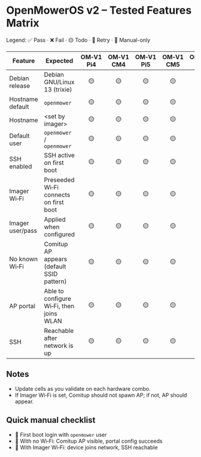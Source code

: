 # OpenMowerOS v2 – Tested Features Matrix

Legend: ✅ Pass · ❌ Fail · 🟡 Todo · 🔁 Retry · 🧪 Manual-only

| Feature          | Expected                                  | OM‑V1<br>Pi4 | OM‑V1<br>CM4 | OM‑V1<br>Pi5 | OM‑V1<br>CM5 | OM‑V2<br>Pi4 | OM‑V2<br>CM4 | OM‑V2<br>Pi5 | OM‑V2<br>CM5 |
| ---------------- | ----------------------------------------- | :----------: | :----------: | :----------: | :----------: | :----------: | :----------: | :----------: | :----------: |
| Debian release   | Debian GNU/Linux 13 (trixie)              |      🟡       |      🟡       |      🟡       |      🟡       |      🟡       |      ✅       |      🟡       |      🟡       |
| Hostname default | `openmower`                               |      🟡       |      🟡       |      🟡       |      🟡       |      🟡       |      ✅       |      🟡       |      🟡       |
| Hostname         | \<set by imager>                          |      🟡       |      🟡       |      🟡       |      🟡       |      🟡       |      🟡       |      🟡       |      🟡       |
| Default user     | `openmower` / `openmower`                 |      🟡       |      🟡       |      🟡       |      🟡       |      🟡       |      ✅       |      🟡       |      🟡       |
| SSH enabled      | SSH active on first boot                  |      🟡       |      🟡       |      🟡       |      🟡       |      🟡       |      ✅       |      🟡       |      🟡       |
| Imager Wi‑Fi     | Preseeded Wi‑Fi connects on first boot    |      🟡       |      🟡       |      🟡       |      🟡       |      🟡       |      🟡       |      🟡       |      🟡       |
| Imager user/pass | Applied when configured                   |      🟡       |      🟡       |      🟡       |      🟡       |      🟡       |      🟡       |      🟡       |      🟡       |
| No known Wi‑Fi   | Comitup AP appears (default SSID pattern) |      🟡       |      🟡       |      🟡       |      🟡       |      🟡       |      ✅       |      🟡       |      🟡       |
| AP portal        | Able to configure Wi‑Fi, then joins WLAN  |      🟡       |      🟡       |      🟡       |      🟡       |      🟡       |      ✅       |      🟡       |      🟡       |
| SSH              | Reachable after network is up             |      🟡       |      🟡       |      🟡       |      🟡       |      🟡       |      ✅       |      🟡       |      🟡       |

## Notes

- Update cells as you validate on each hardware combo.
- If Imager Wi‑Fi is set, Comitup should not spawn AP; if not, AP should appear.

## Quick manual checklist

- 🧪 First boot login with `openmower` user
- 🧪 With no Wi‑Fi: Comitup AP visible, portal config succeeds
- 🧪 With Imager Wi‑Fi: device joins network, SSH reachable
